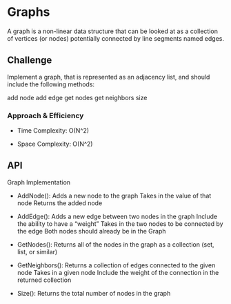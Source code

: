# Graphs

A graph is a non-linear data structure that can be looked at as a collection of vertices (or nodes) potentially connected by line segments named edges.

## Challenge

Implement a graph, that is represented as an adjacency list, and should include the following methods:

add node add edge get nodes get neighbors size

### Approach & Efficiency

+ Time Complexity: O(N^2)

+ Space Complexity: O(N^2)

## API

Graph Implementation

+ AddNode(): Adds a new node to the graph
Takes in the value of that node
Returns the added node

+ AddEdge(): Adds a new edge between two nodes in the graph
Include the ability to have a “weight”
Takes in the two nodes to be connected by the edge
Both nodes should already be in the Graph

+ GetNodes(): Returns all of the nodes in the graph as a collection (set, list, or similar)

+ GetNeighbors(): Returns a collection of edges connected to the given node
Takes in a given node
Include the weight of the connection in the returned collection

+ Size(): Returns the total number of nodes in the graph
